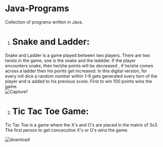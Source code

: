 # Java-Programs

Collection of programs written in Java. 

1. # Snake and Ladder: 
 Snake and Ladder is a game played between two players. There are two twists in the game, one is the snake and the laddder. If the player encounters snake, then he/she points will be decreased , if he/she comes across a ladder then his points get increased. In this digital version, for every roll dice a random number within 1-6 gets generated every turn of the player and is added to his previous score. First to win 100 points wins the game.  
![Capture1](https://user-images.githubusercontent.com/88834520/168276176-e16875f1-f697-4087-9ddb-6de654d566ee.PNG)








2. # Tic Tac Toe Game:
Tic Tac Toe is a game where the X's and O's are placed in the matrix of 3x3. The first person to get concecutive X's or O's wins the game. 


![download](https://user-images.githubusercontent.com/88834520/168426254-39daecd1-2931-4ddd-a1da-7516836a316f.png)
